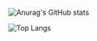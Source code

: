 ![Anurag's GitHub stats](https://github-readme-stats.vercel.app/api?username=dotabix&show_icons=true&theme=radical)


![Top Langs](https://github-readme-stats.vercel.app/api/top-langs/?username=dotabix&hide_progress=true)
